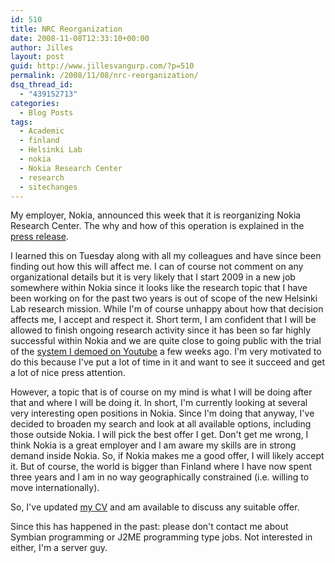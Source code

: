 ```yaml
---
id: 510
title: NRC Reorganization
date: 2008-11-08T12:33:10+00:00
author: Jilles
layout: post
guid: http://www.jillesvangurp.com/?p=510
permalink: /2008/11/08/nrc-reorganization/
dsq_thread_id:
  - "439152713"
categories:
  - Blog Posts
tags:
  - Academic
  - finland
  - Helsinki Lab
  - nokia
  - Nokia Research Center
  - research
  - sitechanges
---
```

My employer, Nokia, announced this week that it is reorganizing Nokia Research Center. The why and how of this operation is explained in the [press release](http://research.nokia.com/news/Nokia+continues+its+change+and+renews+some+of+its+activities).

I learned this on Tuesday along with all my colleagues and have since been finding out how this will affect me. I can of course not comment on any organizational details but it is very likely that I start 2009 in a new job somewhere within Nokia since it looks like the research topic that I have been working on for the past two years is out of scope of the new Helsinki Lab research mission. While I'm of course unhappy about how that decision affects me, I accept and respect it. Short term, I am confident that I will be allowed to finish ongoing research activity since it has been so far highly successful within Nokia and we are quite close to going public with the trial of the [system I demoed on Youtube](https://www.jillesvangurp.com/2008/10/09/local-interaction-demo-on-youtube/) a few weeks ago. I'm very motivated to do this because I've put a lot of time in it and want to see it succeed and get a lot of nice press attention.

However, a topic that is of course on my mind is what I will be doing after that and where I will be doing it. In short, I'm currently looking at several very interesting open positions in Nokia. Since I'm doing that anyway, I've decided to broaden my search and look at all available options, including those outside Nokia. I will pick the best offer I get. Don't get me wrong, I think Nokia is a great employer and I am aware my skills are in strong demand inside Nokia. So, if Nokia makes me a good offer, I will likely accept it. But of course, the world is bigger than Finland where I have now spent three years and I am in no way geographically constrained (i.e. willing to move internationally).

So, I've updated [my CV](https://www.jillesvangurp.com/cv) and am available to discuss any suitable offer.

Since this has happened in the past: please don't contact me about Symbian programming or J2ME programming type jobs. Not interested in either, I'm a server guy.